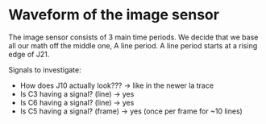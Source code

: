 # Waveform of the image sensor

The image sensor consists of 3 main time periods. We decide that we base all our math off the middle
one, A line period. A line period starts at a rising edge of J21.

Signals to investigate:
* How does J10 actually look??? -> like in the newer la trace
* Is C3 having a signal? (line) -> yes
* Is C6 having a signal? (line) -> yes
* Is C5 having a signal? (frame) -> yes (once per frame for ~10 lines)